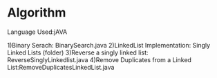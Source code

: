 # Algorithm
Language Used:jAVA


1)Binary Serach: BinarySearch.java
2)LinkedList Implementation: Singly Linked Lists (folder)
3)Reverse a singly linked list: ReverseSinglyLinkedlist.java
4)Remove Duplicates from a Linked List:RemoveDuplicatesLinkedList.java


